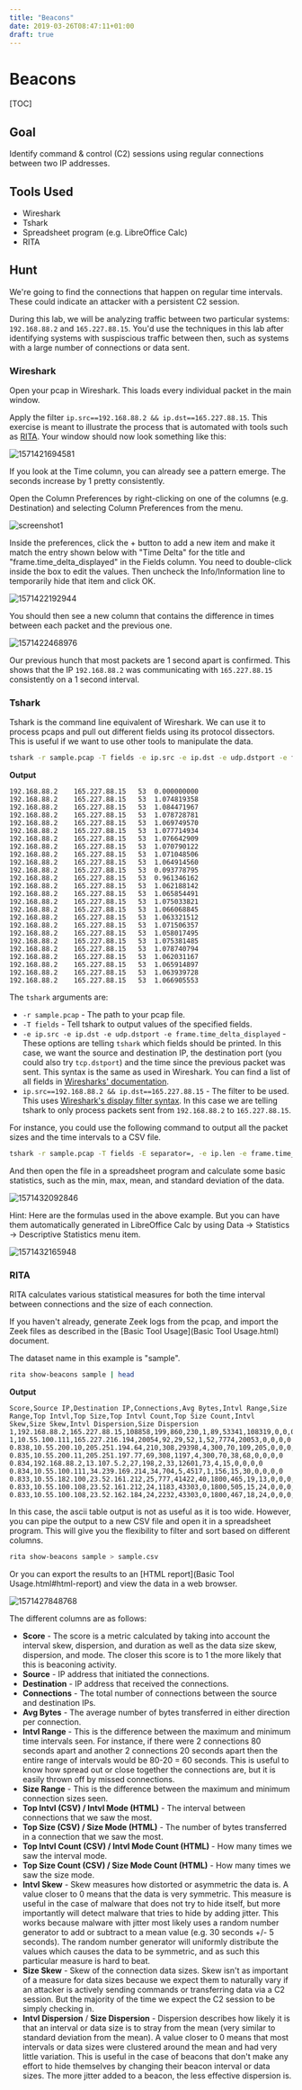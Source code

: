 ```yaml
---
title: "Beacons"
date: 2019-03-26T08:47:11+01:00
draft: true
---
```


# Beacons

[TOC]

## Goal

Identify command & control (C2) sessions using regular connections between two IP addresses.

## Tools Used

* Wireshark
* Tshark
* Spreadsheet program (e.g. LibreOffice Calc)
* RITA

## Hunt

We're going to find the connections that happen on regular time intervals. These could indicate an attacker with a persistent C2 session.

During this lab, we will be analyzing traffic between two particular systems: `192.168.88.2` and `165.227.88.15`. You'd use the techniques in this lab after identifying systems with suspiscious traffic between then, such as systems with a large number of connections or data sent.

### Wireshark

Open your pcap in Wireshark. This loads every individual packet in the main window.

Apply the filter `ip.src==192.168.88.2 && ip.dst==165.227.88.15`. This exercise is meant to illustrate the process that is automated with tools such as [RITA](#RITA). Your window should now look something like this:

![1571421694581](Beacons.assets/1571421694581.png)

If you look at the Time column, you can already see a pattern emerge. The seconds increase by 1 pretty consistently.

Open the Column Preferences by right-clicking on one of the columns (e.g. Destination) and selecting Column Preferences from the menu.

 ![screenshot1](Beacons.assets/screenshot1.png)

Inside the preferences, click the + button to add a new item and make it match the entry shown below with "Time Delta" for the title and "frame.time_delta_displayed" in the Fields column. You need to double-click inside the box to edit the values. Then uncheck the Info/Information line to temporarily hide that item and click OK.

![1571422192944](Beacons.assets/1571422192944.png)

You should then see a new column that contains the difference in times between each packet and the previous one.

![1571422468976](Beacons.assets/1571422468976.png)

Our previous hunch that most packets are 1 second apart is confirmed. This shows that the IP `192.168.88.2` was communicating with `165.227.88.15` consistently on a 1 second interval.

### Tshark

Tshark is the command line equivalent of Wireshark. We can use it to process pcaps and pull out different fields using its protocol dissectors. This is useful if we want to use other tools to manipulate the data.

```bash
tshark -r sample.pcap -T fields -e ip.src -e ip.dst -e udp.dstport -e frame.time_delta_displayed 'ip.src==192.168.88.2 && ip.dst==165.227.88.15' | head -25
```

__Output__
```
192.168.88.2	165.227.88.15	53	0.000000000
192.168.88.2	165.227.88.15	53	1.074819358
192.168.88.2	165.227.88.15	53	1.084471967
192.168.88.2	165.227.88.15	53	1.078728781
192.168.88.2	165.227.88.15	53	1.069749570
192.168.88.2	165.227.88.15	53	1.077714934
192.168.88.2	165.227.88.15	53	1.076642909
192.168.88.2	165.227.88.15	53	1.070790122
192.168.88.2	165.227.88.15	53	1.071048506
192.168.88.2	165.227.88.15	53	1.064914560
192.168.88.2	165.227.88.15	53	0.093778795
192.168.88.2	165.227.88.15	53	0.961346162
192.168.88.2	165.227.88.15	53	1.062188142
192.168.88.2	165.227.88.15	53	1.065854491
192.168.88.2	165.227.88.15	53	1.075033821
192.168.88.2	165.227.88.15	53	1.066068845
192.168.88.2	165.227.88.15	53	1.063321512
192.168.88.2	165.227.88.15	53	1.071506357
192.168.88.2	165.227.88.15	53	1.058017495
192.168.88.2	165.227.88.15	53	1.075381485
192.168.88.2	165.227.88.15	53	1.078740794
192.168.88.2	165.227.88.15	53	1.062031167
192.168.88.2	165.227.88.15	53	1.065914897
192.168.88.2	165.227.88.15	53	1.063939728
192.168.88.2	165.227.88.15	53	1.066905553
```

The `tshark` arguments are:

* `-r sample.pcap` - The path to your pcap file.
* `-T fields` - Tell tshark to output values of the specified fields.
* `-e ip.src -e ip.dst -e udp.dstport -e frame.time_delta_displayed` - These options are telling `tshark` which fields should be printed. In this case, we want the source and destination IP, the destination port (you could also try `tcp.dstport`) and the time since the previous packet was sent. This syntax is the same as used in Wireshark. You can find a list of all fields in [Wiresharks' documentation](https://www.wireshark.org/docs/dfref/).
* `ip.src==192.168.88.2 && ip.dst==165.227.88.15` - The filter to be used. This uses [Wireshark's display filter syntax](https://wiki.wireshark.org/DisplayFilters). In this case we are telling tshark to only process packets sent from `192.168.88.2` to `165.227.88.15`.

For instance, you could use the following command to output all the packet sizes and the time intervals to a CSV file.

```bash
tshark -r sample.pcap -T fields -E separator=, -e ip.len -e frame.time_delta_displayed 'ip.src==192.168.88.2 && ip.dst==165.227.88.15' > sample.csv
```

And then open the file in a spreadsheet program and calculate some basic statistics, such as the min, max, mean, and standard deviation of the data.

![1571432092846](Beacons.assets/1571432092846.png)

Hint: Here are the formulas used in the above example. But you can have them automatically generated in LibreOffice Calc by using Data -> Statistics -> Descriptive Statistics menu item.

![1571432165948](Beacons.assets/1571432165948.png)

### RITA

RITA calculates various statistical measures for both the time interval between connections and the size of each connection.

If you haven't already, generate Zeek logs from the pcap, and import the Zeek files as described in the [Basic Tool Usage](Basic Tool Usage.html) document.

The dataset name in this example is "sample".

```bash
rita show-beacons sample | head
```

__Output__
```
Score,Source IP,Destination IP,Connections,Avg Bytes,Intvl Range,Size Range,Top Intvl,Top Size,Top Intvl Count,Top Size Count,Intvl Skew,Size Skew,Intvl Dispersion,Size Dispersion
1,192.168.88.2,165.227.88.15,108858,199,860,230,1,89,53341,108319,0,0,0,0
1,10.55.100.111,165.227.216.194,20054,92,29,52,1,52,7774,20053,0,0,0,0
0.838,10.55.200.10,205.251.194.64,210,308,29398,4,300,70,109,205,0,0,0,0
0.835,10.55.200.11,205.251.197.77,69,308,1197,4,300,70,38,68,0,0,0,0
0.834,192.168.88.2,13.107.5.2,27,198,2,33,12601,73,4,15,0,0,0,0
0.834,10.55.100.111,34.239.169.214,34,704,5,4517,1,156,15,30,0,0,0,0
0.833,10.55.182.100,23.52.161.212,25,777,41422,40,1800,465,19,13,0,0,0,0
0.833,10.55.100.108,23.52.161.212,24,1183,43303,0,1800,505,15,24,0,0,0,0
0.833,10.55.100.108,23.52.162.184,24,2232,43303,0,1800,467,18,24,0,0,0,0
```

In this case, the ascii table output is not as useful as it is too wide. However, you can pipe the output to a new CSV file and open it in a spreadsheet program. This will give you the flexibility to filter and sort based on different columns.

```bash
rita show-beacons sample > sample.csv
```

Or you can export the results to an [HTML report](Basic Tool Usage.html#html-report) and view the data in a web browser.

![1571427848768](Beacons.assets/1571427848768.png)

The different columns are as follows:

* **Score** - The score is a metric calculated by taking into account the interval skew, dispersion, and duration as well as the data size skew, dispersion, and mode. The closer this score is to 1 the more likely that this is beaconing activity.
* **Source** - IP address that initiated the connections.
* **Destination** - IP address that received the connections.
* **Connections** - The total number of connections between the source and destination IPs.
* **Avg Bytes** - The average number of bytes transferred in either direction per connection.
* **Intvl Range** - This is the difference between the maximum and minimum time intervals seen. For instance, if there were 2 connections 80 seconds apart and another 2 connections 20 seconds apart then the entire range of intervals would be 80-20 = 60 seconds. This is useful to know how spread out or close together the connections are, but it is easily thrown off by missed connections.
* **Size Range** - This is the difference between the maximum and minimum connection sizes seen.
* **Top Intvl (CSV) / Intvl Mode (HTML)** - The interval between connections that we saw the most.
* **Top Size (CSV) / Size Mode (HTML)** - The number of bytes transferred in a connection that we saw the most.
* **Top Intvl Count (CSV) / Intvl Mode Count (HTML)** - How many times we saw the interval mode.
* **Top Size Count (CSV) / Size Mode Count (HTML)** - How many times we saw the size mode.
* **Intvl Skew** - Skew measures how distorted or asymmetric the data is. A value closer to 0 means that the data is very symmetric. This measure is useful in the case of malware that does not try to hide itself, but more importantly will detect malware that tries to hide by adding jitter. This works because malware with jitter most likely uses a random number generator to add or subtract to a mean value (e.g. 30 seconds +/- 5 seconds). The random number generator will uniformly distribute the values which causes the data to be symmetric, and as such this particular measure is hard to beat.
* **Size Skew** - Skew of the connection data sizes. Skew isn't as important of a measure for data sizes because we expect them to naturally vary if an attacker is actively sending commands or transferring data via a C2 session. But the majority of the time we expect the C2 session to be simply checking in.
* **Intvl Dispersion** / **Size Dispersion** - Dispersion describes how likely it is that an interval or data size is to stray from the mean (very similar to standard deviation from the mean). A value closer to 0 means that most intervals or data sizes were clustered around the mean and had very little variation. This is useful in the case of beacons that don't make any effort to hide themselves by changing their beacon interval or data sizes. The more jitter added to a beacon, the less effective dispersion is.
